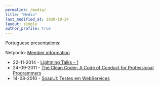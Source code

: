 ```yaml
---
permalink: /media/
title: "Media"
last_modified_at: 2020-10-24
layout: single
author_profile: true
---
```


Portuguese presentations:

Netponto: [Member information](http://netponto.org/membro/joao-manso/ "Member information")

*   22-11-2014 - [Lightning Talks - 1](http://netponto.org/sessao/lightning-talks-1/ "Lightning Talks - 1")
*   24-09-2011 - [The Clean Coder: A Code of Conduct for Professional Programmers](http://netponto.org/sessao/the-clean-coder-a-code-of-conduct-for-professional-programmers/ "The Clean Coder: A Code of Conduct for Professional Programmers")
*   14-08-2010 - [SoapUI: Testes em WebServices](http://netponto.org/sessao/soapui-testes-em-webservices/ "SoapUI: Testes em WebServices")